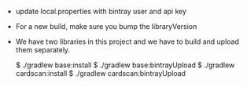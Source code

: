 * update local.properties with bintray user and api key

* For a new build, make sure you bump the libraryVersion

* We have two libraries in this project and we have to build and
  upload them separately.

  $ ./gradlew base:install
  $ ./gradlew base:bintrayUpload
  $ ./gradlew cardscan:install
  $ ./gradlew cardscan:bintrayUpload


